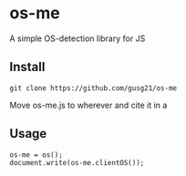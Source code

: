 # os-me
A simple OS-detection library for JS


## Install

    git clone https://github.com/gusg21/os-me
    
Move os-me.js to wherever and cite it in a <script src="path/relative/to/lib"></script>

## Usage

    os-me = os();
    document.write(os-me.clientOS());
